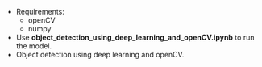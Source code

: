 - Requirements:
    - openCV 
    - numpy
- Use **object_detection_using_deep_learning_and_openCV.ipynb** to run the model. 
- Object detection using deep learning and openCV.
